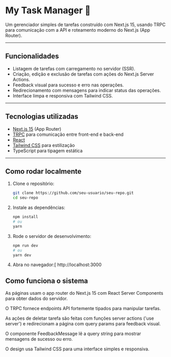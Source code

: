 # My Task Manager 🌈

Um gerenciador simples de tarefas construído com Next.js 15, usando TRPC para comunicação com a API e roteamento moderno do Next.js (App Router).

---

## Funcionalidades

- Listagem de tarefas com carregamento no servidor (SSR).
- Criação, edição e exclusão de tarefas com ações do Next.js Server Actions.
- Feedback visual para sucesso e erro nas operações.
- Redirecionamento com mensagens para indicar status das operações.
- Interface limpa e responsiva com Tailwind CSS.

---

## Tecnologias utilizadas

- [Next.js 15](https://nextjs.org) (App Router)
- [TRPC](https://trpc.io) para comunicação entre front-end e back-end
- [React](https://reactjs.org)
- [Tailwind CSS](https://tailwindcss.com) para estilização
- TypeScript para tipagem estática

---

## Como rodar localmente

1. Clone o repositório:
   ```bash
   git clone https://github.com/seu-usuario/seu-repo.git
   cd seu-repo

2. Instale as dependências:
   ```bash
   npm install
   # ou
   yarn

3. Rode o servidor de desenvolvimento:
   ```bash
   npm run dev
   # ou
   yarn dev

4. Abra no navegador:[
   http://localhost:3000

## Como funciona o sistema
As páginas usam o app router do Next.js 15 com React Server Components para obter dados do servidor.

O TRPC fornece endpoints API fortemente tipados para manipular tarefas.

As ações de deletar tarefa são feitas com funções server actions ('use server') e redirecionam a página com query params para feedback visual.

O componente FeedbackMessage lê a query string para mostrar mensagens de sucesso ou erro.

O design usa Tailwind CSS para uma interface simples e responsiva.


